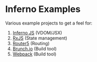 # Inferno Examples

Various example projects to get a feel for:

1. [Inferno JS](https://infernojs.org/) (VDOM/JSX)
2. [RxJS](http://reactivex.io/rxjs/) (State management)
3. [Router5](https://router5.github.io/) (Routing)
4. [Brunch.io](http://brunch.io/) (Build tool)
5. [Webpack](https://webpack.js.org/) (Build tool)
